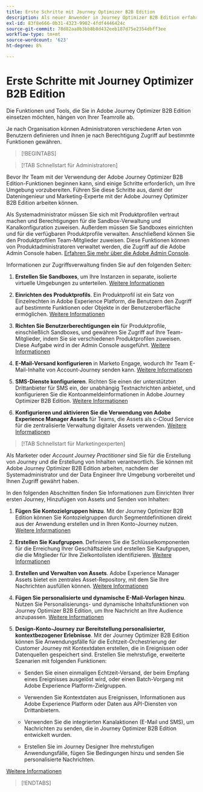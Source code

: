 ```yaml
---
title: Erste Schritte mit Journey Optimizer B2B Edition
description: Als neuer Anwender in Journey Optimizer B2B Edition erfahren Sie mehr über die Schlüsselbereiche für die ersten Schritte.
exl-id: 83f8e666-0b31-4323-9902-4fdf4446424c
source-git-commit: 78d82aa8b3bb8b8d432eeb187d75e2354dbff3ee
workflow-type: tm+mt
source-wordcount: '623'
ht-degree: 8%

---
```


# Erste Schritte mit Journey Optimizer B2B Edition

Die Funktionen und Tools, die Sie in Adobe Journey Optimizer B2B Edition einsetzen möchten, hängen von Ihrer Teamrolle ab.

Je nach Organisation können Administratoren verschiedene Arten von Benutzern definieren und ihnen je nach Berechtigung Zugriff auf bestimmte Funktionen gewähren.

>[!BEGINTABS]

>[!TAB Schnellstart für Administratoren]

Bevor Ihr Team mit der Verwendung der Adobe Journey Optimizer B2B Edition-Funktionen beginnen kann, sind einige Schritte erforderlich, um Ihre Umgebung vorzubereiten. Führen Sie diese Schritte aus, damit der Dateningenieur und Marketing-Experte mit der Adobe Journey Optimizer B2B Edition arbeiten können.

Als Systemadministrator müssen Sie sich mit Produktprofilen vertraut machen und Berechtigungen für die Sandbox-Verwaltung und Kanalkonfiguration zuweisen. Außerdem müssen Sie Sandboxes einrichten und für die verfügbaren Produktprofile verwalten. Anschließend können Sie den Produktprofilen Team-Mitglieder zuweisen. Diese Funktionen können von Produktadministratoren verwaltet werden, die Zugriff auf die Adobe Admin Console haben. [Erfahren Sie mehr über die Adobe Admin Console](https://helpx.adobe.com/de/enterprise/using/admin-console.html).

Informationen zur Zugriffsverwaltung finden Sie auf den folgenden Seiten:

1. **Erstellen Sie Sandboxes**, um Ihre Instanzen in separate, isolierte virtuelle Umgebungen zu unterteilen. [Weitere Informationen](https://experienceleague.adobe.com/en/docs/experience-platform/sandbox/home#understanding-sandboxes)

1. **Einrichten des Produktprofils**. Ein Produktprofil ist ein Satz von Einzelrechten in Adobe Experience Platform, die Benutzern den Zugriff auf bestimmte Funktionen oder Objekte in der Benutzeroberfläche ermöglichen. [Weitere Informationen](../admin/user-management.md#create-the-marketo-engage-product-profile)

1. **Richten Sie Benutzerberechtigungen ein** für Produktprofile, einschließlich Sandboxes, und gewähren Sie Zugriff auf Ihre Team-Mitglieder, indem Sie sie verschiedenen Produktprofilen zuweisen. Diese Aufgabe wird in der Admin Console ausgeführt. [Weitere Informationen](../admin/user-management.md#create-a-user-group)

1. **E-Mail-Versand konfigurieren** in Marketo Engage, wodurch Ihr Team E-Mail-Inhalte von Account-Journey senden kann. [Weitere Informationen](https://experienceleague.adobe.com/en/docs/marketo/using/getting-started/initial-setup/setup-steps#ensure-email-deliverability)

1. **SMS-Dienste konfigurieren**. Richten Sie einen der unterstützten Drittanbieter für SMS ein, der unabhängig Textnachrichten anbietet, und konfigurieren Sie die Kontoanmeldeinformationen in Adobe Journey Optimizer B2B Edition. [Weitere Informationen](../content/sms-authoring.md#create-a-new-api-credentials-for-an-sms-service-provider)

1. **Konfigurieren und aktivieren Sie die Verwendung von Adobe Experience Manager Assets** für Teams, die Assets als c-Cloud Service für die zentralisierte Verwaltung digitaler Assets verwenden. [Weitere Informationen](../admin/configure-aem-repositories.md)

>[!TAB Schnellstart für Marketingexperten]

Als Marketer oder _Account Journey Practitioner_ sind Sie für die Erstellung von Journey und die Erstellung von Inhalten verantwortlich. Sie können mit Adobe Journey Optimizer B2B Edition arbeiten, nachdem der Systemadministrator und der Data Engineer Ihre Umgebung vorbereitet und Ihnen Zugriff gewährt haben.

In den folgenden Abschnitten finden Sie Informationen zum Einrichten Ihrer ersten Journey, Hinzufügen von Assets und Senden von Inhalten:

1. **Fügen Sie Kontozielgruppen hinzu**. Mit der Journey Optimizer B2B Edition können Sie Kontozielgruppen durch Segmentdefinitionen direkt aus der Anwendung erstellen und in Ihren Konto-Journey nutzen. [Weitere Informationen](../audiences/account-audience-overview.md)

1. **Erstellen Sie Kaufgruppen**. Definieren Sie die Schlüsselkomponenten für die Erreichung Ihrer Geschäftsziele und erstellen Sie Kaufgruppen, die die Mitglieder für Ihre Zielkontolisten identifizieren. [Weitere Informationen](../buying-groups/buying-groups-overview.md)

1. **Erstellen und Verwalten von Assets**. Adobe Experience Manager Assets bietet ein zentrales Asset-Repository, mit dem Sie Ihre Nachrichten ausfüllen können. [Weitere Informationen](../content/assets-overview.md)

1. **Fügen Sie personalisierte und dynamische E-Mail-Vorlagen hinzu**. Nutzen Sie Personalisierungs- und dynamische Inhaltsfunktionen von Journey Optimizer B2B Edition, um Ihre Nachricht an Ihre Audience anzupassen. [Weitere Informationen](../content/email-templates.md)

1. **Design-Konto-Journey zur Bereitstellung personalisierter, kontextbezogener Erlebnisse**. Mit der Journey Optimizer B2B Edition können Sie Anwendungsfälle für die Echtzeit-Orchestrierung der Customer Journey mit Kontextdaten erstellen, die in Ereignissen oder Datenquellen gespeichert sind. Erstellen Sie mehrstufige, erweiterte Szenarien mit folgenden Funktionen:

   * Senden Sie einen einmaligen Echtzeit-Versand, der beim Empfang eines Ereignisses ausgelöst wird, oder einen Batch-Vorgang mit Adobe Experience Platform-Zielgruppen.

   * Verwenden Sie Kontextdaten aus Ereignissen, Informationen aus Adobe Experience Platform oder Daten aus API-Diensten von Drittanbietern.

   * Verwenden Sie die integrierten Kanalaktionen (E-Mail und SMS), um Nachrichten zu senden, die in Journey Optimizer B2B Edition entwickelt wurden.

   * Erstellen Sie im Journey Designer Ihre mehrstufigen Anwendungsfälle, fügen Sie Bedingungen hinzu und senden Sie personalisierte Nachrichten.

[Weitere Informationen](../journeys/journey-overview.md)

>[!ENDTABS]
